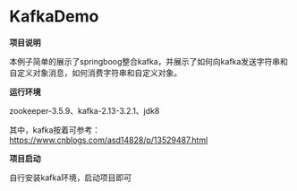 # KafkaDemo

**项目说明**

本例子简单的展示了springboog整合kafka，并展示了如何向kafka发送字符串和自定义对象消息，如何消费字符串和自定义对象。

**运行环境**

zookeeper-3.5.9、kafka-2.13-3.2.1、jdk8

其中，kafka按着可参考：https://www.cnblogs.com/asd14828/p/13529487.html

**项目启动**

自行安装kafka环境，启动项目即可


